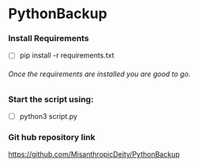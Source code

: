 # PythonBackup

### Install Requirements

* [ ] pip install -r requirements.txt


###### Once the requirements are installed you are good to go. 

### Start the script using:

* [ ] python3 script.py

### Git hub repository link

https://github.com/MisanthropicDeity/PythonBackup
